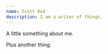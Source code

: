 ```yaml
---
name: Scott Rod
description: I am a writer of things.
---
```


A little something about me.

Plus another thing.